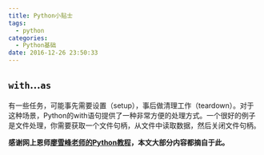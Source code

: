 ```yaml
---
title: Python小贴士
tags:
  - python
categories:
  - Python基础
date: 2016-12-26 23:50:33
---
```


## `with`...`as`
有一些任务，可能事先需要设置（setup），事后做清理工作（teardown）。对于这种场景，Python的with语句提供了一种非常方便的处理方式。一个很好的例子是文件处理，你需要获取一个文件句柄，从文件中读取数据，然后关闭文件句柄。

**感谢网上恩师[廖雪峰老师的Python教程][廖雪峰老师的教程]，本文大部分内容都摘自于此。**

[廖雪峰老师的教程]: http://www.liaoxuefeng.com/wiki/001374738125095c955c1e6d8bb493182103fac9270762a000